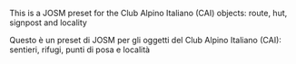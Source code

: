 This is a JOSM preset for the Club Alpino Italiano (CAI) objects: route, hut, signpost and locality

Questo è un preset di JOSM per gli oggetti del Club Alpino Italiano (CAI): sentieri, rifugi, punti di posa e località
